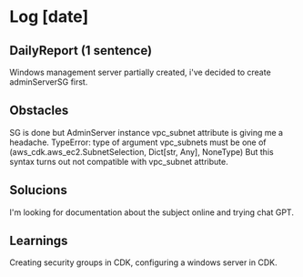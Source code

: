 # Log [date]


## DailyReport (1 sentence)
Windows management server partially created, i've decided to create adminServerSG first.

## Obstacles
SG is done but AdminServer instance vpc_subnet attribute is giving me a headache.
TypeError: type of argument vpc_subnets must be one of (aws_cdk.aws_ec2.SubnetSelection, Dict[str, Any], NoneType)
But this syntax turns out not compatible with vpc_subnet attribute. 

## Solucions
I'm looking for documentation about the subject online and trying chat GPT.

## Learnings 
Creating security groups in CDK, configuring a windows server in CDK.